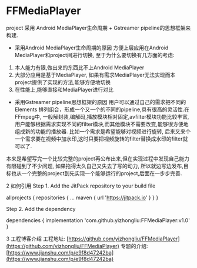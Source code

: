 # FFMediaPlayer
project 采用 Android MediaPlayer生命周期 + Gstreamer pipeline的思想框架来构建.
- 采用Android MediaPlayer生命周期的原因
  方便上层应用在Android MediaPlayer和project间进行切换, 至于为什么要切换有几方面的考虑:
1. 本人能力有限,做出来的东西比不上Android MediaPlayer
2. 大部分应用是基于MediaPlayer, 如果有需求MediaPlayer无法实现而本project提供了实现的方法,能够方便地切换
3. 在性能上,能够直接和MediaPlayer进行对比

- 采用Gstreamer pipeline思想框架的原因
用户可以通过自己的需求把不同的Elements 排列组合，形成一个又一个的不同的pipeline,具有很高的灵活性.在FFmpeg中, 一般解封装,编解码,播放模块相对固定,avfilter模块功能比较丰富, 用户能够根据需求实现不同的filter模块,而其他模块不需要改变,能够很方便地组成新的功能的播放器. 比如一个需求是希望能够对视频进行旋转, 后来又来个一个需求要在视频中加水印,这时只要把视频旋转的filter替换成水印的filter就可以了.

本来是希望写完一个比较完整的project再公布出来,但在实现过程中发现自己能力有限碰到了不少问题, 如果拖得太久自己又失去了写的动力, 所以就边写边发布,目标也从一个完整的project到先实现一个能够运行的project,后面在一步步完善.

2 如何引用
Step 1. Add the JitPack repository to your build file

allprojects {
		repositories {
			...
			maven { url 'https://jitpack.io' }
		}
	}
  
Step 2. Add the dependency

dependencies {
	        implementation 'com.github.yizhongliu:FFMediaPlayer:v1.0'
	}


3 工程博客介绍
工程地址:
[https://github.com/yizhongliu/FFMediaPlayer](https://github.com/yizhongliu/FFMediaPlayer)
专题的介绍:
[https://www.jianshu.com/p/e9f8d47242ba](https://www.jianshu.com/p/e9f8d47242ba)


